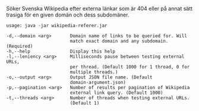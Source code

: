 Söker Svenska Wikipedia efter externa länkar som är 404 eller på annat sätt trasiga för en given domän och dess subdomäner.

```
usage: java -jar wikipedia-referer.jar
 
-d,--domain <arg>       Domain name of links to be queried for. Will
                        match exact domain and any subdomain. (Required)
-h,--help               Display this help
-l,--leniency <arg>     Milliseconds pause between testing external URLs,
                        per thread. (Default 1000 for 1 thread, 0 for
                        multiple threads.)
-o,--output <arg>       Output JSON file name. (Default
                        domain-argument.json)
-p,--pagination <arg>   Number of results per pagination of Wikipedia
                        external link query. (Default 1000)
-t,--threads <arg>      Number of threads when testing external URLs.
                        (Default 1)
```
